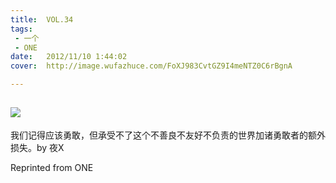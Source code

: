 ```yaml
---
title:	VOL.34
tags:
 - 一个
 - ONE
date:	2012/11/10 1:44:02
cover:	http://image.wufazhuce.com/FoXJ983CvtGZ9I4meNTZ0C6rBgnA

---
```

![](http://image.wufazhuce.com/FoXJ983CvtGZ9I4meNTZ0C6rBgnA)
---

我们记得应该勇敢，但承受不了这个不善良不友好不负责的世界加诸勇敢者的额外损失。by 夜X
 
Reprinted from ONE
